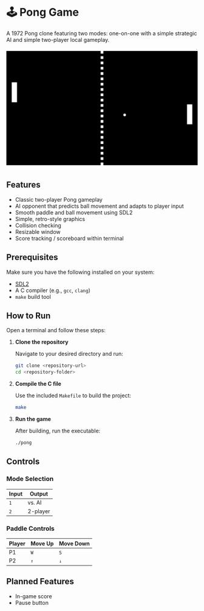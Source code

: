 # 🕹️ Pong Game
A 1972 Pong clone featuring two modes: one-on-one with a simple strategic AI and simple two-player local gameplay. 

![screenshot](images/screenshot.png)

## Features
- Classic two-player Pong gameplay
- AI opponent that predicts ball movement and adapts to player input
- Smooth paddle and ball movement using SDL2
- Simple, retro-style graphics
- Collision checking
- Resizable window
- Score tracking / scoreboard within terminal 

## Prerequisites 
Make sure you have the following installed on your system:
- [SDL2](https://www.libsdl.org/)
- A C compiler (e.g., `gcc`, `clang`)
- `make` build tool

## How to Run
Open a terminal and follow these steps:
1. **Clone the repository**

   Navigate to your desired directory and run: 
   ```bash
   git clone <repository-url>
   cd <repository-folder>
   ```
   
2. **Compile the C file**

   Use the included `Makefile` to build the project: 
   ```bash
   make
   ```

3. **Run the game**

   After building, run the executable:
   ```bash
   ./pong
   ```

## Controls 
### Mode Selection
| Input | Output |
|-------|--------|
| `1`   |vs. AI  |
|`2`    |2-player|

### Paddle Controls
| Player | Move Up | Move Down |
|--------|---------|-----------|
| P1     | `W`     | `S`       |
| P2     | `↑`     | `↓`       |

## Planned Features
- In-game score
- Pause button

